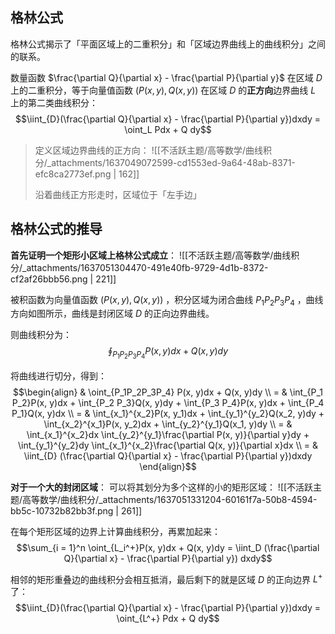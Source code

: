 
## 格林公式
格林公式揭示了「平面区域上的二重积分」和「区域边界曲线上的曲线积分」之间的联系。

数量函数 $\frac{\partial Q}{\partial x} - \frac{\partial P}{\partial y}$  在区域 $D$  上的二重积分，等于向量值函数 $(P(x,y),\, Q(x,y))$  在区域 $D$  的**正方向**边界曲线 $L$  上的第二类曲线积分：
$$\iint_{D}(\frac{\partial Q}{\partial x} - \frac{\partial P}{\partial y})dxdy = \oint_L Pdx + Q dy$$   

> 定义区域边界曲线的正方向：
> ![[不活跃主题/高等数学/曲线积分/_attachments/1637049072599-cd1553ed-9a64-48ab-8371-efc8ca2773ef.png | 162]]
> 
> 沿着曲线正方形走时，区域位于「左手边」



## 格林公式的推导
**首先证明一个矩形小区域上格林公式成立**：
![[不活跃主题/高等数学/曲线积分/_attachments/1637051304470-491e40fb-9729-4d1b-8372-cf2af26bbb56.png | 221]]

被积函数为向量值函数 $(P(x,y),\, Q(x,y))$ ，积分区域为闭合曲线 $P_1 P_2 P_3 P_4$ ，曲线方向如图所示，曲线是封闭区域 $D$  的正向边界曲线。

则曲线积分为：
$$\oint_{P_1P_2P_3P_4} P(x, y)dx + Q(x, y)dy$$

将曲线进行切分，得到：
$$\begin{align}
& \oint_{P_1P_2P_3P_4} P(x, y)dx + Q(x, y)dy \\
= &
\int_{P_1 P_2}P(x, y)dx +
\int_{P_2 P_3}Q(x, y)dy +
\int_{P_3 P_4}P(x, y)dx +
\int_{P_4 P_1}Q(x, y)dx \\
= &
\int_{x_1}^{x_2}P(x, y_1)dx + 
\int_{y_1}^{y_2}Q(x_2, y)dy + 
\int_{x_2}^{x_1}P(x, y_2)dx + 
\int_{y_2}^{y_1}Q(x_1, y)dy \\
= & 
\int_{x_1}^{x_2}dx \int_{y_2}^{y_1}\frac{\partial P(x, y)}{\partial y}dy + 
\int_{y_1}^{y_2}dy \int_{x_1}^{x_2}\frac{\partial Q(x, y)}{\partial x}dx \\
= &
\iint_{D} (\frac{\partial Q}{\partial x} - \frac{\partial P}{\partial y})dxdy
\end{align}$$

**对于一个大的封闭区域**：
可以将其划分为多个这样的小的矩形区域：
![[不活跃主题/高等数学/曲线积分/_attachments/1637051331204-60161f7a-50b8-4594-bb5c-10732b82bb3f.png | 261]]

在每个矩形区域的边界上计算曲线积分，再累加起来：
$$\sum_{i = 1}^n \oint_{L_i^+}P(x, y)dx + Q(x, y)dy = \iint_D (\frac{\partial Q}{\partial x} - \frac{\partial P}{\partial y}) dxdy$$

相邻的矩形重叠边的曲线积分会相互抵消，最后剩下的就是区域 $D$  的正向边界 $L^+$  了：
$$\iint_{D}(\frac{\partial Q}{\partial x} - \frac{\partial P}{\partial y})dxdy = \oint_{L^+} Pdx + Q dy$$




